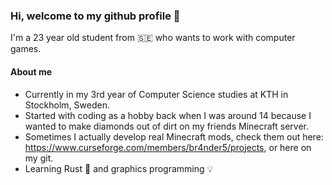### Hi, welcome to my github profile 👋
I'm a 23 year old student from 🇸🇪 who wants to work with computer games.

#### About me
* Currently in my 3rd year of Computer Science studies at KTH in Stockholm, Sweden.
* Started with coding as a hobby back when I was around 14 because I wanted to make diamonds out of dirt on my friends Minecraft server.
* Sometimes I actually develop real Minecraft mods, check them out here: https://www.curseforge.com/members/br4nder5/projects, or here on my git.
* Learning Rust 🦀 and graphics programming 💡

<!--
**andersblomqvist/andersblomqvist** is a ✨ _special_ ✨ repository because its `README.md` (this file) appears on your GitHub profile.

Here are some ideas to get you started:

- 🔭 I’m currently working on ...
- 🌱 I’m currently learning ...
- 👯 I’m looking to collaborate on ...
- 🤔 I’m looking for help with ...
- 💬 Ask me about ...
- 📫 How to reach me: ...
- 😄 Pronouns: ...
- ⚡ Fun fact: ...
-->
